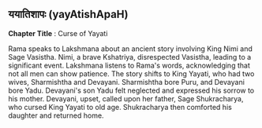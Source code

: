 ## ययातिशापः (yayAtishApaH)
**Chapter Title** : Curse of Yayati

Rama speaks to Lakshmana about an ancient story involving King Nimi and Sage Vasistha. Nimi, a brave Kshatriya, disrespected Vasistha, leading to a significant event. Lakshmana listens to Rama's words, acknowledging that not all men can show patience. The story shifts to King Yayati, who had two wives, Sharmishtha and Devayani. Sharmishtha bore Puru, and Devayani bore Yadu. Devayani's son Yadu felt neglected and expressed his sorrow to his mother. Devayani, upset, called upon her father, Sage Shukracharya, who cursed King Yayati to old age. Shukracharya then comforted his daughter and returned home.